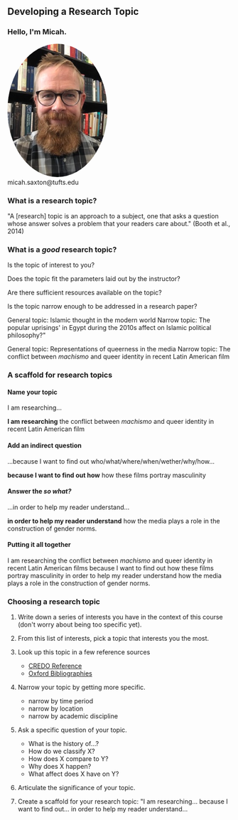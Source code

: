 ## Developing a Research Topic


### Hello, I'm Micah.
<img src="./images/saxton_profile.jpg" height=300 style="border-radius: 50%">
<br>
micah.saxton@tufts.edu

### What is a research topic?

"A [research] topic is an approach to a subject, one that asks a question whose answer solves a problem that your readers care about." (Booth et al., 2014)

### What is a _good_ research topic?

Is the topic of interest to you?

Does the topic fit the parameters laid out by the instructor?

Are there sufficient resources available on the topic?

Is the topic narrow enough to be addressed in a research paper?

General topic: Islamic thought in the modern world
Narrow topic: The popular uprisings' in Egypt during the 2010s affect on Islamic political philosophy?"

General topic: Representations of queerness in the media
Narrow topic: The conflict between _machismo_ and queer identity in recent Latin American film


### A scaffold for research topics

#### Name your topic

I am researching...

**I am researching** the conflict between _machismo_ and queer identity in recent Latin American film

#### Add an indirect question

...because I want to find out who/what/where/when/wether/why/how...

**because I want to find out how** how these films portray masculinity

#### Answer the _so what?_

...in order to help my reader understand...

**in order to help my reader understand** how the media plays a role in the construction of gender norms.

#### Putting it all together

I am researching the conflict between _machismo_ and queer identity in recent Latin American films
because I want to find out how these films portray masculinity
in order to help my reader understand how the media plays a role in the construction of gender norms.

### Choosing a research topic

1. Write down a series of interests you have in the context of this course (don't worry about being too specific yet).

2. From this list of interests, pick a topic that interests you the most.

3. Look up this topic in a few reference sources
    * [CREDO Reference](https://www.library.tufts.edu/ezproxy/ezproxy.asp?location=xreferplus)
    * [Oxford Bibliographies](http://www.library.tufts.edu/ezproxy/ezproxy.asp?LOCATION=OBO)

4. Narrow your topic by getting more specific. 
    * narrow by time period
    * narrow by location
    * narrow by academic discipline

5. Ask a specific question of your topic.
    * What is the history of...?
    * How do we classify X?
    * How does X compare to Y?
    * Why does X happen?
    * What affect does X have on Y?

6. Articulate the significance of your topic.

7. Create a scaffold for your research topic:
"I am researching...
because I want to find out...
in order to help my reader understand...
